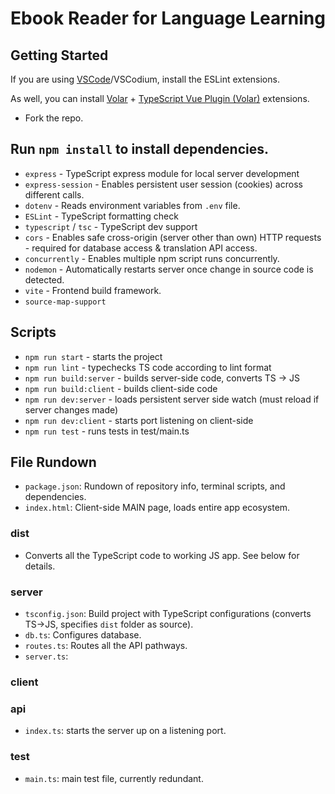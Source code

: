 # Ebook Reader for Language Learning

## Getting Started

If you are using [VSCode](https://code.visualstudio.com/)/VSCodium, install the ESLint extensions.

As well, you can install [Volar](https://marketplace.visualstudio.com/items?itemName=Vue.volar) + [TypeScript Vue Plugin (Volar)](https://marketplace.visualstudio.com/items?itemName=Vue.vscode-typescript-vue-plugin) extensions.

- Fork the repo.

## Run `npm install` to install dependencies.
- `express` - TypeScript express module for local server development 
- `express-session` - Enables persistent user session (cookies) across different calls.
- `dotenv` - Reads environment variables from `.env` file.
- `ESLint` - TypeScript formatting check 
- `typescript` / `tsc` - TypeScript dev support 
- `cors` - Enables safe cross-origin (server other than own) HTTP requests - required for database access & translation API access.
- `concurrently` - Enables multiple npm script runs concurrently.
- `nodemon` - Automatically restarts server once change in source code is detected.
- `vite` - Frontend build framework. 
- `source-map-support`

## Scripts
- `npm run start` - starts the project
- `npm run lint` - typechecks TS code according to lint format
- `npm run build:server` - builds server-side code, converts TS -> JS
- `npm run build:client` - builds client-side code
- `npm run dev:server` - loads persistent server side watch (must reload if server changes made)
- `npm run dev:client` - starts port listening on client-side 
- `npm run test` - runs tests in test/main.ts

## File Rundown
- `package.json`: Rundown of repository info, terminal scripts, and dependencies. 
- `index.html`: Client-side MAIN page, loads entire app ecosystem. 

### dist
- Converts all the TypeScript code to working JS app. See below for details.

### server
- `tsconfig.json`: Build project with TypeScript configurations (converts TS->JS, specifies `dist` folder as source).
- `db.ts`: Configures database. 
- `routes.ts`: Routes all the API pathways. 
- `server.ts`: 

### client 
### api 
- `index.ts`: starts the server up on a listening port. 
### test
- `main.ts`: main test file, currently redundant.
